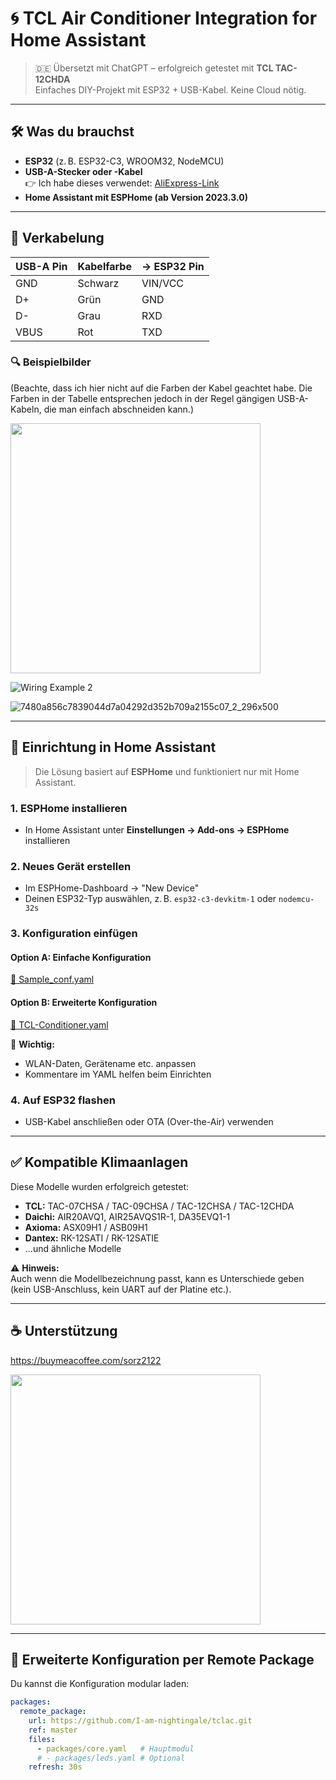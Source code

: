 # 🌀 TCL Air Conditioner Integration for Home Assistant

> 🇩🇪 Übersetzt mit ChatGPT – erfolgreich getestet mit **TCL TAC-12CHDA**  
> Einfaches DIY-Projekt mit ESP32 + USB-Kabel. Keine Cloud nötig.

---

## 🛠️ Was du brauchst

- **ESP32** (z. B. ESP32-C3, WROOM32, NodeMCU)
- **USB-A-Stecker oder -Kabel**  
  👉 Ich habe dieses verwendet: [AliExpress-Link](https://www.aliexpress.com/item/1005005776162012.html)
- **Home Assistant mit ESPHome (ab Version 2023.3.0)**

---

## 🔌 Verkabelung

| USB-A Pin | Kabelfarbe | → ESP32 Pin |
|-----------|------------|--------------|
| GND       | Schwarz    | VIN/VCC      |
| D+        | Grün       | GND          |
| D-        | Grau       | RXD          |
| VBUS      | Rot        | TXD          |

### 🔍 Beispielbilder
(Beachte, dass ich hier nicht auf die Farben der Kabel geachtet habe. Die Farben in der Tabelle entsprechen jedoch in der Regel gängigen USB-A-Kabeln, die man einfach abschneiden kann.)

<img src="https://github.com/user-attachments/assets/9b674e06-41ca-4bcf-b09b-691a5fbd8545" width="400"/>
<br/>

![Wiring Example 2](https://github.com/user-attachments/assets/e30fadd9-19cd-47ec-baab-86f8a80410f6)

![7480a856c7839044d7a04292d352b709a2155c07_2_296x500](https://github.com/user-attachments/assets/5b3ccbb8-eb62-4743-8d05-f88a9b986743)

---

## 🧠 Einrichtung in Home Assistant

> Die Lösung basiert auf **ESPHome** und funktioniert nur mit Home Assistant.

### 1. ESPHome installieren

- In Home Assistant unter **Einstellungen → Add-ons → ESPHome** installieren

### 2. Neues Gerät erstellen

- Im ESPHome-Dashboard → "New Device"
- Deinen ESP32-Typ auswählen, z. B. `esp32-c3-devkitm-1` oder `nodemcu-32s`

### 3. Konfiguration einfügen

#### Option A: Einfache Konfiguration
[📄 Sample_conf.yaml](https://github.com/sorz2122/tclac/blob/master/Sample_conf.yaml)

#### Option B: Erweiterte Konfiguration
[📄 TCL-Conditioner.yaml](https://github.com/sorz2122/tclac/blob/master/TCL-Conditioner.yaml)

📝 **Wichtig:**  
- WLAN-Daten, Gerätename etc. anpassen  
- Kommentare im YAML helfen beim Einrichten

### 4. Auf ESP32 flashen

- USB-Kabel anschließen oder OTA (Over-the-Air) verwenden

---

## ✅ Kompatible Klimaanlagen

Diese Modelle wurden erfolgreich getestet:

- **TCL:** TAC-07CHSA / TAC-09CHSA / TAC-12CHSA / TAC-12CHDA
- **Daichi:** AIR20AVQ1, AIR25AVQS1R-1, DA35EVQ1-1
- **Axioma:** ASX09H1 / ASB09H1
- **Dantex:** RK-12SATI / RK-12SATIE  
- ...und ähnliche Modelle

⚠️ **Hinweis:**  
Auch wenn die Modellbezeichnung passt, kann es Unterschiede geben (kein USB-Anschluss, kein UART auf der Platine etc.).

---

## ☕ Unterstützung

https://buymeacoffee.com/sorz2122

<img src="https://github.com/user-attachments/assets/87d5d62f-ba5c-4a7e-a4b8-4cf1fd3018af" width="400"/>
<br/>

---

## 🔧 Erweiterte Konfiguration per Remote Package

Du kannst die Konfiguration modular laden:

```yaml
packages:
  remote_package:
    url: https://github.com/I-am-nightingale/tclac.git
    ref: master
    files:
      - packages/core.yaml   # Hauptmodul
      # - packages/leds.yaml # Optional
    refresh: 30s
